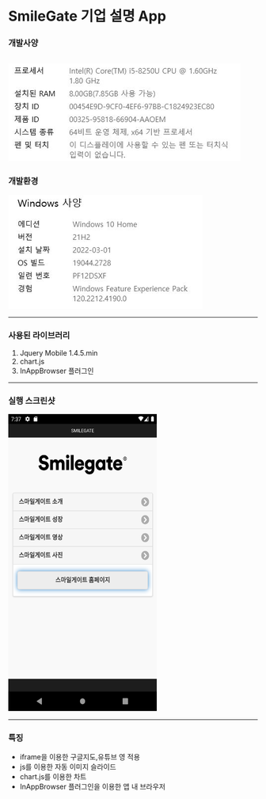 # SmileGate 기업 설명 App    

### 개발사양    
![spec](/imgs/Spec.JPG)    
---
### 개발환경
![Os](/imgs/OS.JPG)    

---    
### 사용된 라이브러리    

1. Jquery Mobile 1.4.5.min
2. chart.js
3. InAppBrowser 플러그인

---
### 실행 스크린샷
<img src="/imgs/Main.png" width="300" height="600">

---
### 특징    

* iframe을 이용한 구글지도,유튜브 영 적용
* js를 이용한 자동 이미지 슬라이드
* chart.js를 이용한 차트
* InAppBrowser 플러그인을 이용한 앱 내 브라우저

